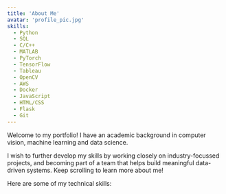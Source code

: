 ```yaml
---
title: 'About Me'
avatar: 'profile_pic.jpg'
skills:
  - Python
  - SQL
  - C/C++
  - MATLAB
  - PyTorch
  - TensorFlow
  - Tableau
  - OpenCV
  - AWS
  - Docker
  - JavaScript
  - HTML/CSS
  - Flask
  - Git
---
```


<!-- Hello! Interestingly, I got introduced to programming in my freshman year at [Birla Institute Of Technology,  Mesra](https://www.bitmesra.ac.in/) where I completed my Bachelors in Computer Science and Engineering (2016-2020) with [86.3% aggregate](https://drive.google.com/file/d/1G4UBPBP0mvWZLRdkF_EcpmKKGp7_OA8U/view?usp=sharing).

I'm currently working as a developer for **Bell Canada** in the Amdocs Digital Delivery unit. My responsibilty includes Java/Spring based microservices development & testing. 

I'm also an [Innovation Agent](https://drive.google.com/file/d/117KS9QnDrcg7dllcAzGz_b7qQPgR3pGs/view?usp=sharing) fostering the culture of creativity and innovation at Amdocs, India.

I have been awarded as Winner in [Innovation Nugget](https://drive.google.com/file/d/1PzTZkXlQV9ldZxqmBbbO94uIqrhSwvcq/view?usp=sharing), Creativity Jam, [Design Thinking Hackathon](https://drive.google.com/file/d/1hXCATvKwzHCvctHtElsqFg5YIqabz22O/view?usp=sharing) and Runners-Up in [Project ICE Fair](https://drive.google.com/file/d/1exB19OoQ5dzU2mg4qbdkNutA25TGBWV3/view?usp=sharing) by Amdocs.

Here is a list of the technologies that I'm familiar with! -->

Welcome to my portfolio! I have an academic background in computer vision, machine learning and data science.

I wish to further develop my skills by working closely on industry-focussed projects, and becoming part of a team that helps build meaningful data-driven systems. Keep scrolling to learn more about me!

<!-- and the one thing where even state-of-the-art models fail essentially boils down to is data. Without clean data, there is simply no learning, and I'm trying to focus more on data pre-processing techniques on one hand while also working closely with ML/DL algorithms as part of my research at Virginia Tech.  -->

Here are some of my technical skills: